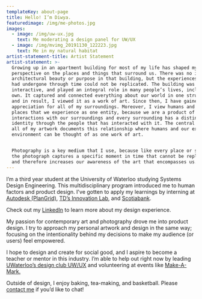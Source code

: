 ```yaml
---
templateKey: about-page
title: Hello! I’m Diwya.
featuredimage: /img/me-photos.jpg
images:
  - image: /img/uw-ux.jpg
    text: Me moderating a design panel for UW/UX
  - image: /img/mvimg_20191130_122223.jpg
    text: Me in my natural habitat
artist-statement-title: Artist Statement
artist-statement: >-
  Growing up in an apartment building for most of my life has shaped my
  perspective on the places and things that surround us. There was no intent for
  architectural beauty or purpose in that building, but the experiences that it
  had undergone through time could not be replicated. The building was unique,
  interactive, and played an integral role in many people’s lives, including my
  own. It captured and connected everything about our world in one structure,
  and in result, I viewed it as a work of art. Since then, I have gained an
  appreciation for all of my surroundings. Moreover, I view humans and the
  places that we experience as one entity, because we are a product of all our
  interactions with our surroundings and every surrounding has a distinct
  identity through the people that has interacted with it. The central theme for
  all of my artwork documents this relationship where humans and our external
  environment can be thought of as one work of art. 


  Photography is a key medium that I use, because like every place or structure,
  the photograph captures a specific moment in time that cannot be replicated,
  and therefore increases our awareness of the art that encompasses us.
---
```

I’m a third year student at the University of Waterloo studying Systems Design Engineering. This multidisciplinary program introduced me to human factors and product design. I've gotten to apply my learnings by interning at [Autodesk (PlanGrid)](https://www.plangrid.com/), [TD’s Innovation Lab](https://www.communitech.ca/how-we-help/innovation/corporate-innovation/td-bank-group/), and [Scotiabank](https://www.scotiaitrade.com/en/direct-investing-and-online-trading.html). 

Check out my [LinkedIn](https://www.linkedin.com/in/diwyadesilva/) to learn more about my design experience. 

My passion for contemporary art and photography drove me into product design. I try to approach my personal artwork and design in the same way; focusing on the intentionality behind my decisions to make my audience (or users) feel empowered. 

I hope to design and create for social good, and I aspire to become a teacher or mentor in this industry. I’m able to help out right now by leading [UWaterloo’s design club UW/UX](https://www.facebook.com/uwuxwaterloo/) and volunteering at events like [Make-A-Mark. ](https://letsmakeamark.org/)

Outside of design, I enjoy baking, tea-making, and basketball. Please [contact me](diwya.desilva@gmail.com) if you’d like to chat!
